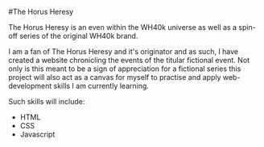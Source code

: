 #The Horus Heresy

The Horus Heresy is an even within the WH40k universe as well as a spin-off series of the original WH40k brand. 

I am a fan of The Horus Heresy and it's originator and as such, I have created a website chronicling the events of the titular fictional event. 
Not only is this meant to be a sign of appreciation for a fictional series this project will also act as a canvas for myself to practise and apply web-development skills I am currently learning. 

Such skills will include:
- HTML
- CSS 
- Javascript 


